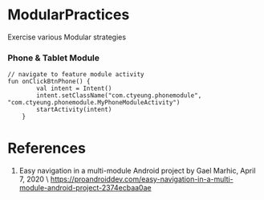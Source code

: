 # ModularPractices
Exercise various Modular strategies

### Phone & Tablet Module
```
// navigate to feature module activity
fun onClickBtnPhone() {
        val intent = Intent()
        intent.setClassName("com.ctyeung.phonemodule", "com.ctyeung.phonemodule.MyPhoneModuleActivity")
        startActivity(intent)
    }
```

# References

1. Easy navigation in a multi-module Android project by Gael Marhic, April 7, 2020 \ 
https://proandroiddev.com/easy-navigation-in-a-multi-module-android-project-2374ecbaa0ae
